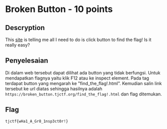 # Broken Button - 10 points
## Descryption

This [site](https://broken_button.tjctf.org/) is telling me all I need to do is click button to find the flag! Is it really easy?

## Penyelesaian

Di dalam web tersebut dapat dilihat ada button yang tidak berfungsi. Untuk mendapatkan flagnya yaitu klik F12 atau ke inspect element. Pada <body> tag terdapat button yang mengarah ke "find_the_flag!.html". Kemudian salin link tersebut ke url diatas sehingga hasilnya adalah ```https://broken_button.tjctf.org/find_the_flag!.html``` dan flag ditemukan.

## Flag

```
tjctf{wHa1_A_Gr8_1nsp3ct0r!}
```